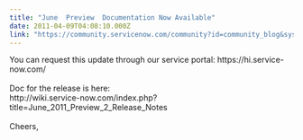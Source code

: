 ```yaml
---
title: "June  Preview  Documentation Now Available"
date: 2011-04-09T04:08:10.000Z
link: "https://community.servicenow.com/community?id=community_blog&sys_id=070e2e2ddbd0dbc01dcaf3231f961982"
---
```

<p>You can request this update through our service portal: https://hi.service-now.com/<br /><br />Doc for the release is here: <br />http://wiki.service-now.com/index.php?title=June_2011_Preview_2_Release_Notes<br /><br />Cheers,</p>